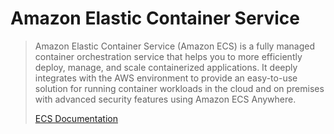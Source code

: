 # Amazon Elastic Container Service

> Amazon Elastic Container Service (Amazon ECS) is a fully managed container
> orchestration service that helps you to more efficiently deploy, manage, and
> scale containerized applications. It deeply integrates with the AWS environment 
> to provide an easy-to-use solution for running container workloads in the cloud
> and on premises with advanced security features using Amazon ECS Anywhere.
>
> [ECS Documentation](https://docs.aws.amazon.com/ecs/)

